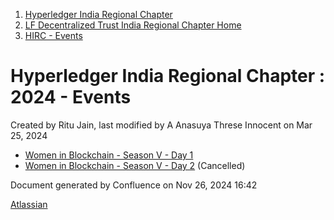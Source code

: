 1. [Hyperledger India Regional Chapter](index.html)
2. [LF Decentralized Trust India Regional Chapter Home](LF-Decentralized-Trust-India-Regional-Chapter-Home_19169282.html)
3. [HIRC - Events](HIRC---Events_19169346.html)

# Hyperledger India Regional Chapter : 2024 - Events

Created by Ritu Jain, last modified by A Anasuya Threse Innocent on Mar 25, 2024

- [Women in Blockchain - Season V - Day 1](https://lf-hyperledger.atlassian.net/wiki/display/HIRC/Women+in+Blockchain+-+Season+V+-+Day+1)
- [Women in Blockchain - Season V - Day 2](https://lf-hyperledger.atlassian.net/wiki/display/HIRC/Women+in+Blockchain+-+Season+V+-+Day+2) (Cancelled)

Document generated by Confluence on Nov 26, 2024 16:42

[Atlassian](http://www.atlassian.com/)
